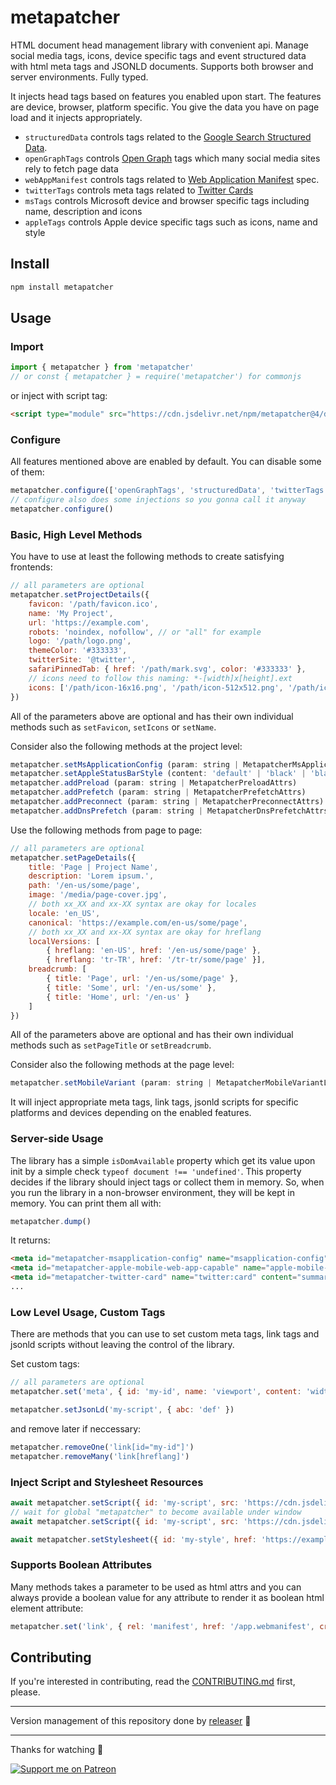 # metapatcher
HTML document head management library with convenient api. Manage social media tags, icons, device specific tags and event structured data with html meta tags and JSONLD documents. Supports both browser and server environments. Fully typed.

It injects head tags based on features you enabled upon start. The features are device, browser, platform specific. You give the data you have on page load and it injects appropriately.
- `structuredData` controls tags related to the [Google Search Structured Data](https://developers.google.com/search/docs/appearance/structured-data/intro-structured-data).
- `openGraphTags` controls [Open Graph](https://ogp.me) tags which many social media sites rely to fetch page data
- `webAppManifest` controls tags related to [Web Application Manifest](https://www.w3.org/TR/appmanifest/) spec.
- `twitterTags` controls meta tags related to [Twitter Cards](https://developer.twitter.com/en/docs/twitter-for-websites/cards/overview/abouts-cards)
- `msTags` controls Microsoft device and browser specific tags including name, description and icons
- `appleTags` controls Apple device specific tags such as icons, name and style

## Install
```sh
npm install metapatcher
```

## Usage
### Import
```js
import { metapatcher } from 'metapatcher'
// or const { metapatcher } = require('metapatcher') for commonjs
```
or inject with script tag:
```html
<script type="module" src="https://cdn.jsdelivr.net/npm/metapatcher@4/dist/index.js"></script>
```

### Configure
All features mentioned above are enabled by default. You can disable some of them:
```js
metapatcher.configure(['openGraphTags', 'structuredData', 'twitterTags', 'msTags', 'appleTags'])
// configure also does some injections so you gonna call it anyway
metapatcher.configure()
```

### Basic, High Level Methods
You have to use at least the following methods to create satisfying frontends:
```js
// all parameters are optional
metapatcher.setProjectDetails({
    favicon: '/path/favicon.ico',
    name: 'My Project',
    url: 'https://example.com',
    robots: 'noindex, nofollow', // or "all" for example
    logo: '/path/logo.png',
    themeColor: '#333333',
    twitterSite: '@twitter',
    safariPinnedTab: { href: '/path/mark.svg', color: '#333333' },
    // icons need to follow this naming: *-[width]x[height].ext
    icons: ['/path/icon-16x16.png', '/path/icon-512x512.png', '/path/icon-150x150.png']
})
```
All of the parameters above are optional and has their own individual methods such as `setFavicon`, `setIcons` or `setName`.

Consider also the following methods at the project level:
```js
metapatcher.setMsApplicationConfig (param: string | MetapatcherMsApplicationConfigAttrs)
metapatcher.setAppleStatusBarStyle (content: 'default' | 'black' | 'black-translucent' = 'default')
metapatcher.addPreload (param: string | MetapatcherPreloadAttrs)
metapatcher.addPrefetch (param: string | MetapatcherPrefetchAttrs)
metapatcher.addPreconnect (param: string | MetapatcherPreconnectAttrs)
metapatcher.addDnsPrefetch (param: string | MetapatcherDnsPrefetchAttrs)
```
Use the following methods from page to page:
```js
// all parameters are optional
metapatcher.setPageDetails({
    title: 'Page | Project Name',
    description: 'Lorem ipsum.',
    path: '/en-us/some/page',
    image: '/media/page-cover.jpg',
    // both xx_XX and xx-XX syntax are okay for locales
    locale: 'en_US',
    canonical: 'https://example.com/en-us/some/page',
    // both xx_XX and xx-XX syntax are okay for hreflang
    localVersions: [
        { hreflang: 'en-US', href: '/en-us/some/page' }, 
        { hreflang: 'tr-TR', href: '/tr-tr/some/page' }],
    breadcrumb: [
        { title: 'Page', url: '/en-us/some/page' },
        { title: 'Some', url: '/en-us/some' },
        { title: 'Home', url: '/en-us' }
    ]
})
```
All of the parameters above are optional and has their own individual methods such as `setPageTitle` or `setBreadcrumb`.

Consider also the following methods at the page level:
```js
metapatcher.setMobileVariant (param: string | MetapatcherMobileVariantLinkAttrs)
```

It will inject appropriate meta tags, link tags, jsonld scripts for specific platforms and devices depending on the enabled features.

### Server-side Usage
The library has a simple `isDomAvailable` property which get its value upon init by a simple check `typeof document !== 'undefined'`. This property decides if the library should inject tags or collect them in memory. So, when you run the library in a non-browser environment, they will be kept in memory. You can print them all with:
```js
metapatcher.dump()
```
It returns:
```html
<meta id="metapatcher-msapplication-config" name="msapplication-config" content="none">
<meta id="metapatcher-apple-mobile-web-app-capable" name="apple-mobile-web-app-capable" content="yes">
<meta id="metapatcher-twitter-card" name="twitter:card" content="summary">
...
```

### Low Level Usage, Custom Tags
There are methods that you can use to set custom meta tags, link tags and jsonld scripts without leaving the control of the library.

Set custom tags:
```js
// all parameters are optional
metapatcher.set('meta', { id: 'my-id', name: 'viewport', content: 'width=device-width, initial-scale=1, viewport-fit=cover' })

metapatcher.setJsonLd('my-script', { abc: 'def' })
```
and remove later if neccessary:
```js
metapatcher.removeOne('link[id="my-id"]')
metapatcher.removeMany('link[hreflang]')
```

### Inject Script and Stylesheet Resources
```js
await metapatcher.setScript({ id: 'my-script', src: 'https://cdn.jsdelivr.net/npm/metapatcher@4/dist/index.js', async: true })
// wait for global "metapatcher" to become available under window
await metapatcher.setScript({ id: 'my-script', src: 'https://cdn.jsdelivr.net/npm/metapatcher@4/dist/index.js', async: true }, { waitForLoad: 'metapatcher' })

await metapatcher.setStylesheet({ id: 'my-style', href: 'https://example.com/style.css' })
```

### Supports Boolean Attributes
Many methods takes a parameter to be used as html attrs and you can always provide a boolean value for any attribute to render it as boolean html element attribute:
```js
metapatcher.set('link', { rel: 'manifest', href: '/app.webmanifest', crossorigin: true })
```

## Contributing
If you're interested in contributing, read the [CONTRIBUTING.md](https://github.com/muratgozel/muratgozel/blob/main/CONTRIBUTING.md) first, please.

---

Version management of this repository done by [releaser](https://github.com/muratgozel/node-releaser) 🚀

---

Thanks for watching 🐬

[![Support me on Patreon](https://cdn.muratgozel.com.tr/support-me-on-patreon.v1.png)](https://patreon.com/muratgozel?utm_medium=organic&utm_source=github_repo&utm_campaign=github&utm_content=join_link)
